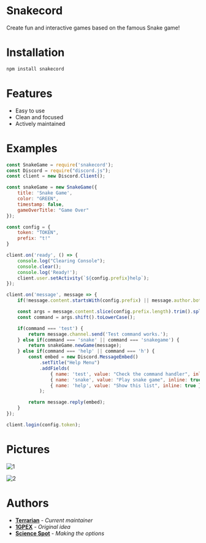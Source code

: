 # Snakecord

Create fun and interactive games based on the famous Snake game!

# Installation

```bash
npm install snakecord
```

# Features
- Easy to use
- Clean and focused
- Actively maintained


# Examples

```js
const SnakeGame = require('snakecord');
const Discord = require("discord.js");
const client = new Discord.Client();

const snakeGame = new SnakeGame({
    title: 'Snake Game',
    color: "GREEN",
    timestamp: false,
    gameOverTitle: "Game Over"
});

const config = {
    token: "TOKEN",
    prefix: "t!"
}

client.on('ready', () => {
    console.log("Clearing Console");
    console.clear();
    console.log('Ready!');
    client.user.setActivity(`${config.prefix}help`);
});

client.on('message', message => {
	if(!message.content.startsWith(config.prefix) || message.author.bot) return;

	const args = message.content.slice(config.prefix.length).trim().split(/ +/);
	const command = args.shift().toLowerCase();

	if(command === 'test') {
		return message.channel.send('Test command works.');
	} else if(command === 'snake' || command === 'snakegame') {
		return snakeGame.newGame(message);
	} else if(command === 'help' || command === 'h') {
		const embed = new Discord.MessageEmbed()
		    .setTitle("Help Menu")
		    .addFields(
			    { name: 'test', value: "Check the command handler", inline: true },
			    { name: 'snake', value: "Play snake game", inline: true },
			    { name: 'help', value: "Show this list", inline: true }
		    );

        return message.reply(embed);
    }
});

client.login(config.token);
```

# Pictures
![1](/images/1.PNG)

![2](/images/2.PNG)

# Authors
* **[Terrarian](https://github.com/Terra-rian/snakecord)** - *Current maintainer*
* **[1GPEX](https://github.com/1GPEX)** - *Original idea*
* **[Science Spot](https://github.com/Scientific-Guy)** - *Making the options* 
